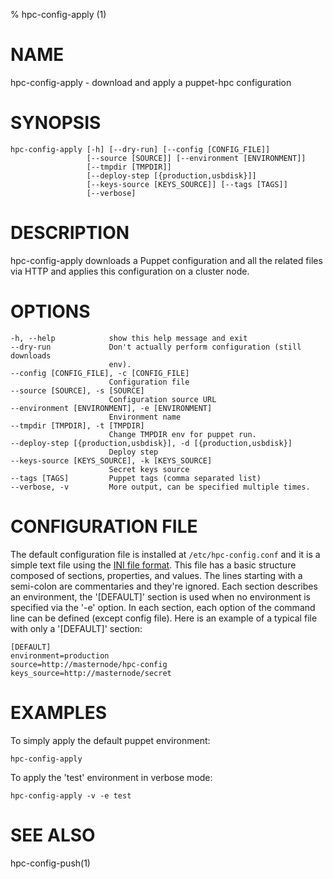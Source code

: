 % hpc-config-apply (1)

# NAME

hpc-config-apply - download and apply a puppet-hpc configuration

# SYNOPSIS

    hpc-config-apply [-h] [--dry-run] [--config [CONFIG_FILE]]
                     [--source [SOURCE]] [--environment [ENVIRONMENT]]
                     [--tmpdir [TMPDIR]]
                     [--deploy-step [{production,usbdisk}]]
                     [--keys-source [KEYS_SOURCE]] [--tags [TAGS]]
                     [--verbose]

# DESCRIPTION

hpc-config-apply downloads a Puppet configuration and all the related
files via HTTP and applies this configuration on a cluster node.

# OPTIONS

    -h, --help            show this help message and exit
    --dry-run             Don't actually perform configuration (still downloads
                          env).
    --config [CONFIG_FILE], -c [CONFIG_FILE]
                          Configuration file
    --source [SOURCE], -s [SOURCE]
                          Configuration source URL
    --environment [ENVIRONMENT], -e [ENVIRONMENT]
                          Environment name
    --tmpdir [TMPDIR], -t [TMPDIR]
                          Change TMPDIR env for puppet run.
    --deploy-step [{production,usbdisk}], -d [{production,usbdisk}]
                          Deploy step
    --keys-source [KEYS_SOURCE], -k [KEYS_SOURCE]
                          Secret keys source
    --tags [TAGS]         Puppet tags (comma separated list)
    --verbose, -v         More output, can be specified multiple times.

# CONFIGURATION FILE

The default configuration file is installed at `/etc/hpc-config.conf` and it
is a simple text file using the [INI file format](http://en.wikipedia.org/wiki/INI_file).
This file has a basic structure composed of sections, properties, and values.
The lines starting with a semi-colon are commentaries and they're ignored.
Each section describes an environment, the '[DEFAULT]' section is used when no
environment is specified via the '-e' option.
In each section, each option of the command line can be defined (except
config file).
Here is an example of a typical file with only a '[DEFAULT]' section:

    [DEFAULT]
    environment=production
    source=http://masternode/hpc-config
    keys_source=http://masternode/secret

# EXAMPLES

To simply apply the default puppet environment:

    hpc-config-apply

To apply the 'test' environment in verbose mode:

    hpc-config-apply -v -e test

# SEE ALSO

hpc-config-push(1)
